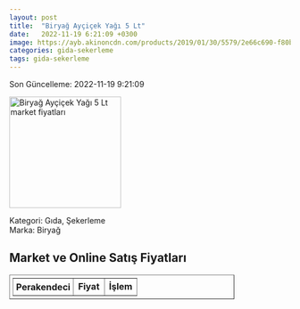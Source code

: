 ```yaml
---
layout: post
title:  "Biryağ Ayçiçek Yağı 5 Lt"
date:   2022-11-19 6:21:09 +0300
image: https://ayb.akinoncdn.com/products/2019/01/30/5579/2e66c690-f80b-4288-bd22-4264d961bee5_size780x780_quality60_cropCenter.jpg
categories: gida-sekerleme
tags: gida-sekerleme
---
```


Son Güncelleme: 2022-11-19 9:21:09

<img src="https://ayb.akinoncdn.com/products/2019/01/30/5579/2e66c690-f80b-4288-bd22-4264d961bee5_size780x780_quality60_cropCenter.jpg" width="200" alt="Biryağ Ayçiçek Yağı 5 Lt market fiyatları" />

Kategori: Gıda, Şekerleme
<br />
Marka: Biryağ

<h2>Market ve Online Satış Fiyatları</h2>

<table border="1" style="padding: 5px;width:80%;">
  <tr>
    <td style="padding: 5px;"><strong>Perakendeci</strong></td>
    <td><strong>Fiyat</strong></td>
    <td><strong>İşlem</strong></td>
  </tr>
  
</table>
